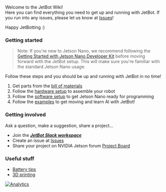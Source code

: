 Welcome to the JetBot Wiki!  
Here you can find everything you need to get up and running with JetBot. 
If you run into any issues, please let us know at [Issues](https://github.com/NVIDIA-AI-IOT-private/jetbot/issues)!

Happy JetBotting :)

### Getting started

> Note:  If you're new to Jetson Nano, we recommend following the [Getting Started with Jetson Nano Developer Kit](https://developer.nvidia.com/embedded/learn/get-started-jetson-nano-devkit) before moving forward with the JetBot setup.  This will make sure you're familiar with the standard Jetson Nano usage.

Follow these steps and you should be up and running with JetBot in no time!

1. Get parts from the [bill of materials](bill-of-materials)
2. Follow the [hardware setup](hardware-setup) to assemble your robot
3. Follow the [software setup](software-setup) to get Jetson Nano ready for programming
4. Follow the [examples](examples) to get moving and learn AI with JetBot!

### Getting involved

Ask a question, make a suggestion, share a project...

* Join the ***[JetBot Slack workspace](https://jetbot.slack.com/)***
* Create an issue at [Issues](https://github.com/NVIDIA-AI-IOT-private/jetbot/issues)
* Share your project on NVIDIA Jetson forum [Project Board](https://devtalk.nvidia.com/default/board/139/jetson-embedded-systems/)

### Useful stuff

* [Battery tips](battery-tips)
* [3D printing](3D-printing)

[![Analytics](https://ga-beacon.appspot.com/UA-135919510-1/jetbot/wiki/Home?pixel)](https://github.com/igrigorik/ga-beacon)